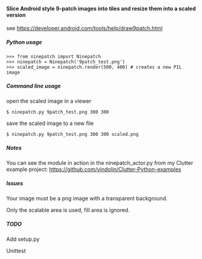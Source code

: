 #### Slice Android style 9-patch images into tiles and resize them into a scaled version

see https://developer.android.com/tools/help/draw9patch.html

##### Python usage

    >>> from ninepatch import Ninepatch
    >>> ninepatch = Ninepatch('9patch_test.png')
    >>> scaled_image = ninepatch.render(500, 400) # creates a new PIL image

##### Command line usage

open the scaled image in a viewer

    $ ninepatch.py 9patch_test.png 300 300

save the scaled image to a new file

    $ ninepatch.py 9patch_test.png 300 300 scaled.png

##### Notes

You can see the module in action in the ninepatch_actor.py from my Clutter example project: https://github.com/vindolin/Clutter-Python-examples

##### Issues

Your image must be a png image with a transparent background.

Only the scalable area is used, fill area is ignored.


##### TODO

Add setup.py

Unittest

